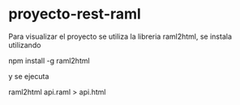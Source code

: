# proyecto-rest-raml

Para visualizar el proyecto se utiliza la libreria raml2html, se instala utilizando

npm install -g raml2html

y se ejecuta

raml2html api.raml > api.html

